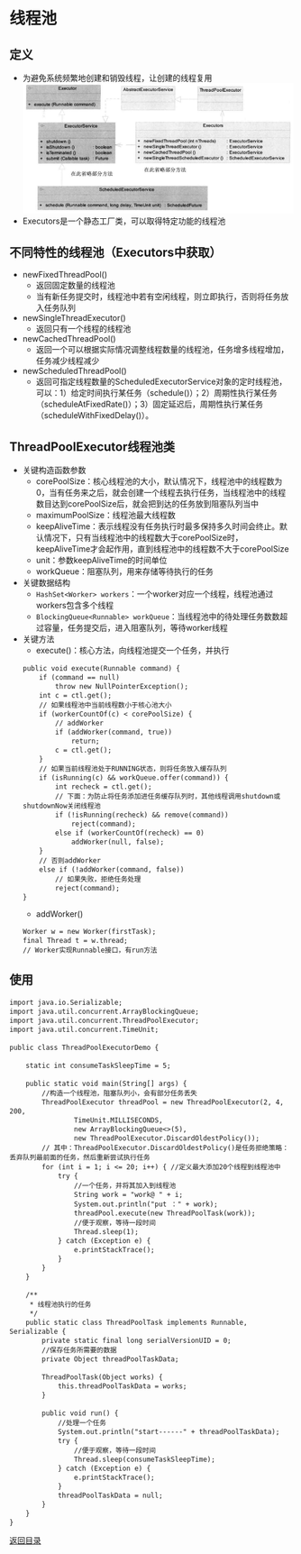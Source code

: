 # 线程池
## 定义
* 为避免系统频繁地创建和销毁线程，让创建的线程复用
![](./img/thread_pool_1.png)
* Executors是一个静态工厂类，可以取得特定功能的线程池

## 不同特性的线程池（Executors中获取）
* newFixedThreadPool()
    * 返回固定数量的线程池
    * 当有新任务提交时，线程池中若有空闲线程，则立即执行，否则将任务放入任务队列
* newSingleThreadExecutor()
    * 返回只有一个线程的线程池
* newCachedThreadPool()
    * 返回一个可以根据实际情况调整线程数量的线程池，任务增多线程增加，任务减少线程减少
* newScheduledThreadPool()
    * 返回可指定线程数量的ScheduledExecutorService对象的定时线程池，可以：1）给定时间执行某任务（schedule()）；2）周期性执行某任务（scheduleAtFixedRate()）；3）固定延迟后，周期性执行某任务（scheduleWithFixedDelay()）。

## ThreadPoolExecutor线程池类
* 关键构造函数参数
    * corePoolSize：核心线程池的大小，默认情况下，线程池中的线程数为0，当有任务来之后，就会创建一个线程去执行任务，当线程池中的线程数目达到corePoolSize后，就会把到达的任务放到阻塞队列当中
    * maximumPoolSize：线程池最大线程数
    * keepAliveTime：表示线程没有任务执行时最多保持多久时间会终止。默认情况下，只有当线程池中的线程数大于corePoolSize时，keepAliveTime才会起作用，直到线程池中的线程数不大于corePoolSize
    * unit：参数keepAliveTime的时间单位
    * workQueue：阻塞队列，用来存储等待执行的任务
* 关键数据结构
    * `HashSet<Worker> workers`：一个worker对应一个线程，线程池通过workers包含多个线程
    * `BlockingQueue<Runnable> workQueue`：当线程池中的待处理任务数数超过容量，任务提交后，进入阻塞队列，等待worker线程
* 关键方法
    * execute()：核心方法，向线程池提交一个任务，并执行
    ```
    public void execute(Runnable command) {
        if (command == null)
            throw new NullPointerException();
        int c = ctl.get();
        // 如果线程池中当前线程数小于核心池大小
        if (workerCountOf(c) < corePoolSize) {
            // addWorker
            if (addWorker(command, true))
                return;
            c = ctl.get();
        }
        // 如果当前线程池处于RUNNING状态，则将任务放入缓存队列
        if (isRunning(c) && workQueue.offer(command)) {
            int recheck = ctl.get();
            // 下面：为防止将任务添加进任务缓存队列时，其他线程调用shutdown或shutdownNow关闭线程池
            if (!isRunning(recheck) && remove(command))
                reject(command);
            else if (workerCountOf(recheck) == 0)
                addWorker(null, false);
        }
        // 否则addWorker
        else if (!addWorker(command, false))
            // 如果失败，拒绝任务处理
            reject(command);
    }
    ```
    * addWorker()
    ```
    Worker w = new Worker(firstTask);
    final Thread t = w.thread;
    // Worker实现Runnable接口，有run方法
    ```  

## 使用
```
import java.io.Serializable;
import java.util.concurrent.ArrayBlockingQueue;
import java.util.concurrent.ThreadPoolExecutor;
import java.util.concurrent.TimeUnit;

public class ThreadPoolExecutorDemo {

    static int consumeTaskSleepTime = 5;

    public static void main(String[] args) {
        //构造一个线程池，阻塞队列小，会有部分任务丢失
        ThreadPoolExecutor threadPool = new ThreadPoolExecutor(2, 4, 200,
                TimeUnit.MILLISECONDS,
                new ArrayBlockingQueue<>(5),
                new ThreadPoolExecutor.DiscardOldestPolicy());
        // 其中：ThreadPoolExecutor.DiscardOldestPolicy()是任务拒绝策略：丢弃队列最前面的任务，然后重新尝试执行任务
        for (int i = 1; i <= 20; i++) { //定义最大添加20个线程到线程池中
            try {
                //一个任务，并将其加入到线程池
                String work = "work@ " + i;
                System.out.println("put ：" + work);
                threadPool.execute(new ThreadPoolTask(work));
                //便于观察，等待一段时间
                Thread.sleep(1);
            } catch (Exception e) {
                e.printStackTrace();
            }
        }
    }

    /**
     * 线程池执行的任务
     */
    public static class ThreadPoolTask implements Runnable, Serializable {
        private static final long serialVersionUID = 0;
        //保存任务所需要的数据
        private Object threadPoolTaskData;

        ThreadPoolTask(Object works) {
            this.threadPoolTaskData = works;
        }

        public void run() {
            //处理一个任务
            System.out.println("start------" + threadPoolTaskData);
            try {
                //便于观察，等待一段时间
                Thread.sleep(consumeTaskSleepTime);
            } catch (Exception e) {
                e.printStackTrace();
            }
            threadPoolTaskData = null;
        }
    }
}
```

[返回目录](../CONTENTS.md)